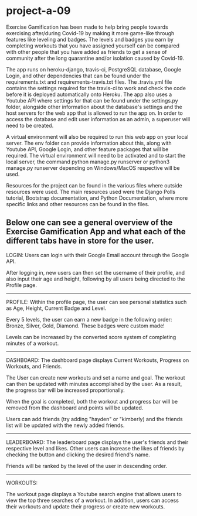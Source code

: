 # project-a-09

Exercise Gamification has been made to help bring people towards exercising after/during Covid-19 by making it more game-like through features like leveling and badges. The levels and badges you earn by completing workouts that you have assigned yourself can be compared with other people that you have added as friends to get a sense of community after the long quarantine and/or isolation caused by Covid-19.

The app runs on heroku-django, travis-ci, PostgreSQL database, Google Login, and other dependencies that can be found under the requirements.txt and requirements-travis.txt files. The .travis.yml file contains the settings required for the travis-ci to work and check the code before it is deployed automatically onto Heroku. The app also uses a Youtube API where settings for that can be found under the settings.py folder, alongside other information about the database's settings and the host servers for the web app that is allowed to run the app on. In order to access the database and edit user information as an admin, a superuser will need to be created. 

A virtual environment will also be required to run this web app on your local server. The env folder can provide information about this, along with Youtube API, Google Login, and other feature packages that will be required. The virtual environment will need to be activated and to start the local server, the command python manage.py runserver or python3 manage.py runserver depending on Windows/MacOS respective will be used.

Resources for the project can be found in the various files where outside resources were used. The main resources used were the Django Polls tutorial, Bootstrap documentation, and Python Documentation, where more specific links and other resources can be found in the files.

Below one can see a general overview of the Exercise Gamification App and what each of the different tabs have in store for the user.
---------------------------------------------------------------------

LOGIN:
Users can login with their Google Email account through the Google API.

After logging in, new users can then set the username of their profile, and
also input their age and height, following by all users being directed to the 
Profile page.

---------------------------------------------------------------------

PROFILE:
Within the profile page, the user can see personal statistics such
as Age, Height, Current Badge and Level. 

Every 5 levels, the user can earn a new badge in the following order: 
Bronze, Silver, Gold, Diamond. These badges were custom made!

Levels can be increased by the converted score system of completing 
minutes of a workout.

---------------------------------------------------------------------

DASHBOARD:
The dashboard page displays Current Workouts, Progress on Workouts,
and Friends.

The User can create new workouts and set a name and goal. The workout
can then be updated with minutes accomplished by the user. As a result,
the progress bar will be increased proportionally.

When the goal is completed, both the workout and progress bar will be 
removed from the dashboard and points will be updated.

Users can add friends (try adding "hayden" or "kimberly) and the friends
list will be updated with the newly added friends.

---------------------------------------------------------------------

LEADERBOARD:
The leaderboard page displays the user's friends and their respective 
level and likes. Other users can increase the likes of friends by 
checking the button and clicking the desired friend's name.

Friends will be ranked by the level of the user in descending order.

---------------------------------------------------------------------

WORKOUTS:

The workout page displays a Youtube search engine that allows users to
view the top three searches of a workout. In addition, users can access
their workouts and update their progress or create new workouts.
